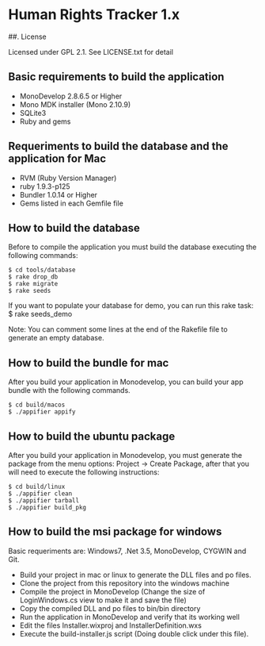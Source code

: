 # Human Rights Tracker 1.x

##. License

Licensed under GPL 2.1. See LICENSE.txt for detail

## Basic requirements to build the application

* MonoDevelop 2.8.6.5 or Higher
* Mono MDK installer (Mono 2.10.9)
* SQLite3
* Ruby and gems

## Requeriments to build the database and the application for Mac

* RVM (Ruby Version Manager)
* ruby 1.9.3-p125
* Bundler 1.0.14 or Higher 
* Gems listed in each Gemfile file

## How to build the database

Before to compile the application you must build the database executing the following commands:

	$ cd tools/database
	$ rake drop_db
	$ rake migrate
	$ rake seeds  

If you want to populate your database for demo, you can run this rake task:
	$ rake seeds_demo

Note: You can comment some lines at the end of the Rakefile file to generate an empty database.

## How to build the bundle for mac 

After you build your application in Monodevelop, you can build your app bundle with the following commands.

	$ cd build/macos
	$ ./appifier appify

## How to build the ubuntu package

After you build your application in Monodevelop, you must generate the package from the menu options:
Project -> Create Package, after that you will need to execute the
following instructions:

	$ cd build/linux
	$ ./appifier clean
	$ ./appifier tarball
	$ ./appifier build_pkg

## How to build the msi package for windows

Basic requeriments are: Windows7, .Net 3.5, MonoDevelop, CYGWIN and Git.

  * Build your project in mac or linux to generate the DLL files and po
files.
  * Clone the project from this repository into the windows machine
  * Compile the project in MonoDevelop (Change the size of
LoginWindows.cs view to make it and save the file)
  * Copy the compiled DLL and po files to bin/bin directory
  * Run the application in MonoDevelop and verify that its working well
  * Edit the files  Installer.wixproj and InstallerDefinition.wxs
  * Execute the build-installer.js script (Doing double click under this
file).
